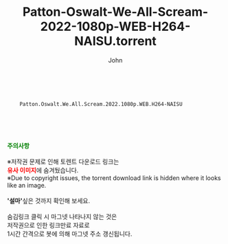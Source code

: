 ﻿---
layout: post
title:  "    Patton-Oswalt-We-All-Scream-2022-1080p-WEB-H264-NAISU.torrent"
author: John
categories: [ 영화 ]
tags: [  ]
image:  
description: "    Patton-Oswalt-We-All-Scream-2022-1080p-WEB-H264-NAISU torrent 정보 공유"
toc: true
toc_sticky: true
---

<br>

        Patton.Oswalt.We.All.Scream.2022.1080p.WEB.H264-NAISU  
    
<br><br><br>
<p data-ke-size="size16"><b><span style="color: green;">주의사항</span></b><br /><br />※저작권 문제로 인해 토렌트 다운로드 링크는<br /><b><span style="color: red;">유사 이미지</span></b>에 숨겨뒀습니다.<br />※Due to copyright issues, the torrent download link is hidden where it looks like an image.<br /><br /><b>'설마'</b>싶은 것까지 확인해 보세요.<br /><br />숨김링크 클릭 시 마그넷 나타나지 않는 것은<br />저작권으로 인한 링크만료 자료로<br />1시간 간격으로 봇에 의해 마그넷 주소 갱신됩니다.</p>
